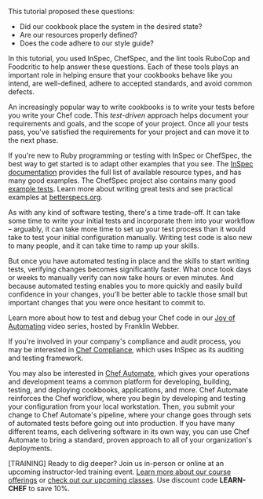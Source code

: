 This tutorial proposed these questions:

* Did our cookbook place the system in the desired state?
* Are our resources properly defined?
* Does the code adhere to our style guide?

In this tutorial, you used InSpec, ChefSpec, and the lint tools RuboCop and Foodcritic to help answer these questions. Each of these tools plays an important role in helping ensure that your cookbooks behave like you intend, are well-defined, adhere to accepted standards, and avoid common defects.

An increasingly popular way to write cookbooks is to write your tests before you write your Chef code. This _test-driven_ approach helps document your requirements and goals, and the scope of your project. Once all your tests pass, you've satisfied the requirements for your project and can move it to the next phase.

If you're new to Ruby programming or testing with InSpec or ChefSpec, the best way to get started is to adapt other examples that you see. The [InSpec documentation](https://docs.chef.io/inspec_reference.html) provides the full list of available resource types, and has many good examples. The ChefSpec project also contains many good [example tests](https://github.com/sethvargo/chefspec/tree/master/examples). Learn more about writing great tests and see practical examples at [betterspecs.org](http://betterspecs.org).

As with any kind of software testing, there's a time trade-off. It can take some time to write your initial tests and incorporate them into your workflow &ndash; arguably, it can take more time to set up your test process than it would take to test your initial configuration manually. Writing test code is also new to many people, and it can take time to ramp up your skills.

But once you have automated testing in place and the skills to start writing tests, verifying changes becomes significantly faster. What once took days or weeks to manually verify can now take hours or even minutes. And because automated testing enables you to more quickly and easily build confidence in your changes, you'll be better able to tackle those small but important changes that you were once hesitant to commit to.

Learn more about how to test and debug your Chef code in our [Joy of Automating](/skills/) video series, hosted by Franklin Webber.

If you're involved in your company's compliance and audit process, you may be interested in [Chef Compliance](/compliance-assess/rhel/), which uses InSpec as its auditing and testing framework.

You may also be interested in [Chef Automate](https://www.chef.io/automate/), which gives your operations and development teams a common platform for developing, building, testing, and deploying cookbooks, applications, and more. Chef Automate reinforces the Chef workflow, where you begin by developing and testing your configuration from your local workstation. Then, you submit your change to Chef Automate's pipeline, where your change goes through sets of automated tests before going out into production. If you have many different teams, each delivering software in its own way, you can use Chef Automate to bring a standard, proven approach to all of your organization's deployments.

[TRAINING] Ready to dig deeper? Join us in-person or online at an upcoming instructor-led training event. [Learn more about our course offerings](https://www.chef.io/training/) or [check out our upcoming classes](https://www.chef.io/blog/events/category/training-events/). Use discount code **LEARN-CHEF** to save 10%.
